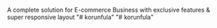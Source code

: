 A complete solution for E-commerce Business with exclusive features & super responsive layout
"# korunfula" 
"# korunfula" 
